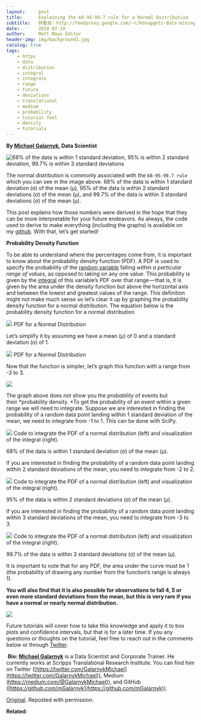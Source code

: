 ```yaml
---
layout:     post
title:      Explaining the 68-95-99.7 rule for a Normal Distribution
subtitle:   转载自：http://feedproxy.google.com/~r/kdnuggets-data-mining-analytics/~3/gwbHzbXGtnc/explaining-68-95-99-7-rule-normal-distribution.html
date:       2018-07-19
author:     Matt Mayo Editor
header-img: img/background1.jpg
catalog: true
tags:
    - https
    - data
    - distribution
    - integral
    - integrate
    - range
    - future
    - deviations
    - translational
    - medium
    - probability
    - tutorial feel
    - density
    - tutorials
---
```


**By [Michael Galarnyk](https://www.linkedin.com/in/michaelgalarnyk), Data Scientist**

![68% of the data is within 1 standard deviation, 95% is within 2 standard deviation, 99.7% is within 3 standard deviations](https://cdn-images-1.medium.com/max/800/1*IdGgdrY_n_9_YfkaCh-dag.png)


The normal distribution is commonly associated with the `68-95-99.7 rule` which you can see in the image above. 68% of the data is within 1 standard deviation (σ) of the mean (μ), 95% of the data is within 2 standard deviations (σ) of the mean (μ), and 99.7% of the data is within 3 standard deviations (σ) of the mean (μ).

This post explains how those numbers were derived in the hope that they can be more interpretable for your future endeavors. As always, the code used to derive to make everything (including the graphs) is available on my [github](https://github.com/mGalarnyk/Python_Tutorials/blob/master/Statistics/normal_Distribution_Area_Under_Curve.ipynb). With that, let’s get started!

**Probability Density Function**

To be able to understand where the percentages come from, it is important to know about the probability density function (PDF). A PDF is used to specify the probability of the [random variable](https://en.wikipedia.org/wiki/Random_variable) falling *within a particular range of values*, as opposed to taking on any one value. This probability is given by the [integral](https://en.wikipedia.org/wiki/Integral) of this variable’s PDF over that range — that is, it is given by the area under the density function but above the horizontal axis and between the lowest and greatest values of the range. This definition might not make much sense so let’s clear it up by graphing the probability density function for a normal distribution. The equation below is the probability density function for a normal distribution

![](https://cdn-images-1.medium.com/max/800/1*-zgUm1iyp_bH4NWuyCBprA.png)
PDF for a Normal Distribution

Let’s simplify it by assuming we have a mean (μ) of 0 and a standard deviation (σ) of 1.

![](https://cdn-images-1.medium.com/max/800/1*1-CZ36g1jMYbst_8yV0Kzw.png)
PDF for a Normal Distribution

Now that the function is simpler, let’s graph this function with a range from -3 to 3.



![](https://cdn-images-1.medium.com/max/800/1*TMdOva_Y1GAFlE7ELAq6zA.png)


The graph above does not show you the *probability* of events but their *probability density. *To get the probability of an event within a given range we will need to integrate. Suppose we are interested in finding the probability of a random data point landing within 1 standard deviation of the mean, we need to integrate from -1 to 1. This can be done with SciPy.



![](https://cdn-images-1.medium.com/max/800/1*srwJiVX3dspZIj5XOIwidg.png)
Code to integrate the PDF of a normal distribution (left) and visualization of the integral (right).

68% of the data is within 1 standard deviation (σ) of the mean (μ).

If you are interested in finding the probability of a random data point landing within 2 standard deviations of the mean, you need to integrate from -2 to 2.

![](https://cdn-images-1.medium.com/max/800/1*I9iPOGcotjZs6zELgMLZLw.png)
Code to integrate the PDF of a normal distribution (left) and visualization of the integral (right).

95% of the data is within 2 standard deviations (σ) of the mean (μ).

If you are interested in finding the probability of a random data point landing within 3 standard deviations of the mean, you need to integrate from -3 to 3.

![](https://cdn-images-1.medium.com/max/800/1*44rogWkqXt2HCL8nv4Fcgg.png)
Code to integrate the PDF of a normal distribution (left) and visualization of the integral (right).

99.7% of the data is within 3 standard deviations (σ) of the mean (μ).

It is important to note that for any PDF, the area under the curve must be 1 (the probability of drawing any number from the function’s range is always 1).

**You will also find that it is also possible for observations to fall 4, 5 or even more standard deviations from the mean, but this is very rare if you have a normal or nearly normal distribution.**

![](https://cdn-images-1.medium.com/max/800/1*IdGgdrY_n_9_YfkaCh-dag.png)


Future tutorials will cover how to take this knowledge and apply it to box plots and confidence intervals, but that is for a later time. If you any questions or thoughts on the tutorial, feel free to reach out in the comments below or through [Twitter](https://twitter.com/GalarnykMichael).

 **Bio: [Michael Galarnyk](https://www.linkedin.com/in/michaelgalarnyk)** is a Data Scientist and Corporate Trainer. He currently works at Scripps Translational Research Institute. You can find him on Twitter ([https://twitter.com/GalarnykMichael](https://twitter.com/GalarnykMichael)), Medium ([https://medium.com/@GalarnykMichael)](https://medium.com/@GalarnykMichael)), and GitHub ([https://github.com/mGalarnyk](https://github.com/mGalarnyk)).

[Original](https://towardsdatascience.com/understanding-the-68-95-99-7-rule-for-a-normal-distribution-b7b7cbf760c2). Reposted with permission.

**Related:**



 
